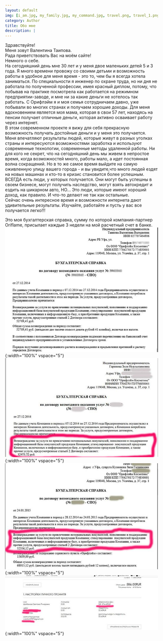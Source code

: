 ```yaml
---
layout: default
img: [i_am.jpg, my_family.jpg, my_command.jpg, travel.png, travel_1.png]
category: Author
title: Обо мне
description: |
---
```

Здравствуйте!  
Меня зовут Валентина Таипова.  
Рада приветствовать Вас на моём сайте!  
Немного о себе.  
На сегодняшний день мне 30 лет и у меня двое маленьких детей 5 и 3 года. Я много времени провожу со своими детьми и возможность работы в удобное для меня время - это то, чем бы я всегда хотела заниматься. По специальности я инженер по охране труда, но ни дня не работала по полученной профессии, имея красный диплом, потому, что побывав на практике посмотрела как работается на режимном предприятии-заводе, и мне ни за какие деньги не хотелось так работать. С Орифлэйм я и моя семья сотрудничаем давно, уже побывали во многих странах и получаем хорошие доходы. Для меня вдохновением является моя мама, которая в свои 57 лет, находясь на пенсии получает отличные деньги, которая активно осваивает работу через интернет.  
В этом современном проекте я вижу для себя прекрасную возможность получать достойные деньги и у меня это получается. Меня впечатляют результаты людей, которые живут в разных уголках страны и интересуются возможностями заработка и используют современные технологии, современные методы удаленной работы. Ни для кого не секрет, что на сегодняшний день мы живем в непростое время, когда возможностей много, работы мало, а идет постоянная волна сокращений. Но в то же самое время выйдите на самую оживленную улицу вашего города - и вы увидите,что много людей ездят на новых машинах и кто-то в кризис становится более успешным. ВСЕГДА есть люди, у которых получается. Они могут быть успешны в своем бизнесе, могут получить наследство, могут взять автокредит и ездить на шикарном авто, НО... Это люди, которые имеют хороший доход, как правило. И что-то делают не так как остальные.  
Сейчас очень интересное время и возможности интернета дают удивительные результаты. Изучайте, работайте и пусть у вас все получается легко!!!  
 
Это моя бухгалтерская справка, сумму по которой компания-партнер Oriflame, присылает каждые 3 недели на мой расчетный счет в банке.
![](img/services/reference.jpg){:width="100%" vspace="5"}
![](img/services/garipova_reference.jpg){:width="100%" vspace="5"}
![](img/services/kuznetsova_reference.jpg){:width="100%" vspace="5"}
![](img/services/svetlana_reference.jpg){:width="100%" vspace="5"}